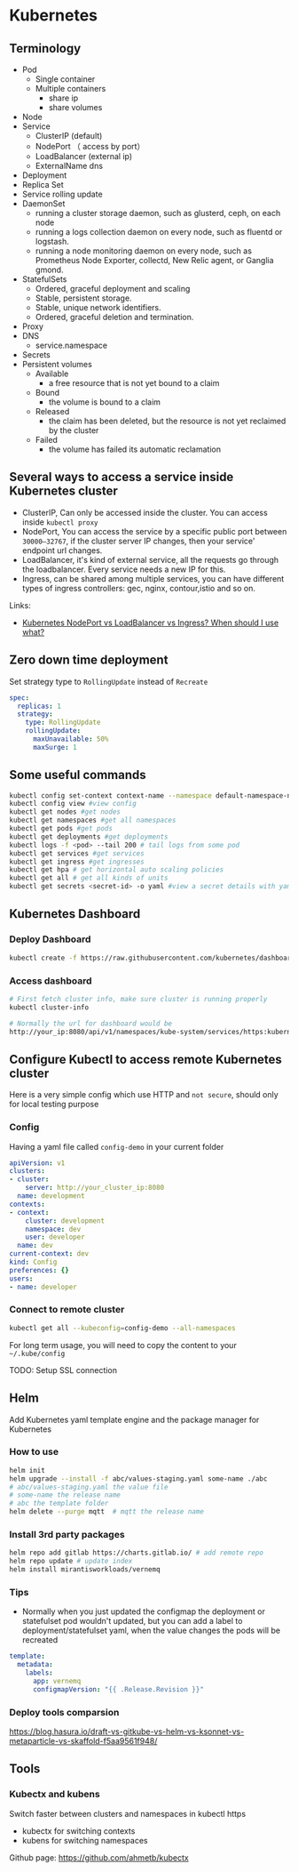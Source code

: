 # Kubernetes

## Terminology

- Pod
    - Single container
    - Multiple containers
        - share ip
        - share volumes
- Node
- Service
    - ClusterIP (default)
    - NodePort （ access by port）
    - LoadBalancer (external ip)
    - ExternalName dns
- Deployment
- Replica Set
- Service rolling update
- DaemonSet
    - running a cluster storage daemon, such as glusterd, ceph, on each node
    - running a logs collection daemon on every node, such as fluentd or logstash.
    - running a node monitoring daemon on every node, such as Prometheus Node Exporter, collectd, New Relic agent, or Ganglia gmond.
- StatefulSets
    - Ordered, graceful deployment and scaling
    - Stable, persistent storage.
    - Stable, unique network identifiers.
    - Ordered, graceful deletion and termination.
- Proxy
- DNS
    - service.namespace
- Secrets
- Persistent volumes
    - Available
        - a free resource that is not yet bound to a claim
    - Bound
        -  the volume is bound to a claim
    - Released
        - the claim has been deleted, but the resource is not yet reclaimed by the cluster
    - Failed
        - the volume has failed its automatic reclamation

## Several ways to access a service inside Kubernetes cluster
* ClusterIP, Can only be accessed inside the cluster. You can access inside `kubectl proxy`
* NodePort, You can access the service by a specific public port between `30000–32767`, if the cluster server IP changes, then your service' endpoint url changes.
* LoadBalancer, it's kind of external service, all the requests go through the loadbalancer. Every service needs a new IP for this.
* Ingress, can be shared among multiple services, you can have different types of ingress controllers: gec, nginx, contour,istio and so on.

Links:
* [Kubernetes NodePort vs LoadBalancer vs Ingress? When should I use what?](https://medium.com/google-cloud/kubernetes-nodeport-vs-loadbalancer-vs-ingress-when-should-i-use-what-922f010849e0)

## Zero down time deployment
Set strategy type to `RollingUpdate` instead of `Recreate`
```yaml
spec:
  replicas: 1
  strategy:
    type: RollingUpdate
    rollingUpdate:
      maxUnavailable: 50%
      maxSurge: 1
```

## Some useful commands

```bash
kubectl config set-context context-name --namespace default-namespace-name #default active context
kubectl config view #view config
kubectl get nodes #get nodes
kubectl get namespaces #get all namespaces
kubectl get pods #get pods
kubectl get deployments #get deployments
kubectl logs -f <pod> --tail 200 # tail logs from some pod
kubectl get services #get services
kubectl get ingress #get ingresses
kubectl get hpa # get horizontal auto scaling policies
kubectl get all # get all kinds of units
kubectl get secrets <secret-id> -o yaml #view a secret details with yaml format, fields are encrypted with base64

```

## Kubernetes Dashboard

### Deploy Dashboard

```bash
kubectl create -f https://raw.githubusercontent.com/kubernetes/dashboard/master/src/deploy/recommended/kubernetes-dashboard.yaml
```
### Access dashboard

```bash
# First fetch cluster info, make sure cluster is running properly
kubectl cluster-info

# Normally the url for dashboard would be
http://your_ip:8080/api/v1/namespaces/kube-system/services/https:kubernetes-dashboard:/proxy/

```

## Configure Kubectl to access remote Kubernetes cluster

Here is a very simple config which use HTTP and `not secure`, should only for local testing purpose

### Config

Having a yaml file called `config-demo` in your current folder

```yaml
apiVersion: v1
clusters:
- cluster:
    server: http://your_cluster_ip:8080
  name: development
contexts:
- context:
    cluster: development
    namespace: dev
    user: developer
  name: dev
current-context: dev
kind: Config
preferences: {}
users:
- name: developer
```

### Connect to remote cluster

```bash
kubectl get all --kubeconfig=config-demo --all-namespaces
```
For long term usage, you will need to copy the content to your `~/.kube/config`

TODO: Setup SSL connection


## Helm

Add Kubernetes yaml template engine and the package manager for Kubernetes

### How to use

```bash
helm init
helm upgrade --install -f abc/values-staging.yaml some-name ./abc
# abc/values-staging.yaml the value file
# some-name the release name
# abc the template folder
helm delete --purge mqtt  # mqtt the release name

```
### Install 3rd party packages
```bash
helm repo add gitlab https://charts.gitlab.io/ # add remote repo
helm repo update # update index
helm install mirantisworkloads/vernemq
```

### Tips

* Normally when you just updated the configmap the deployment or statefulset pod wouldn't updated, but you can add a label to deployment/statefulset yaml, when the value changes the pods will be recreated

```yaml
template:
  metadata:
    labels:
      app: vernemq
      configmapVersion: "{{ .Release.Revision }}"
```

### Deploy tools comparsion

https://blog.hasura.io/draft-vs-gitkube-vs-helm-vs-ksonnet-vs-metaparticle-vs-skaffold-f5aa9561f948/


## Tools

### Kubectx and kubens

Switch faster between clusters and namespaces in kubectl https

- kubectx for switching contexts
- kubens for switching namespaces

Github page: https://github.com/ahmetb/kubectx

